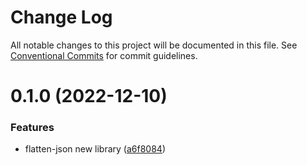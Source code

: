 # Change Log

All notable changes to this project will be documented in this file. See [Conventional Commits](https://conventionalcommits.org) for commit guidelines.

# 0.1.0 (2022-12-10)

### Features

- flatten-json new library ([a6f8084](https://github.com/ruslanguns/ruso-monorepo/commit/a6f80846eb2893fbe2f14549c97353b84e30c578))
